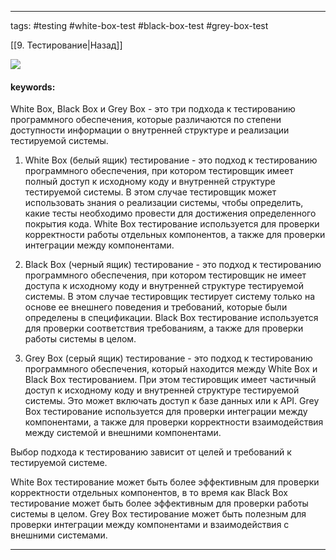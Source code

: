 ____

tags: #testing #white-box-test #black-box-test #grey-box-test

[[9. Тестирование|Назад]]

![](https://www.youtube.com/watch?v=39ymXb-9BMU)

#### keywords:

White Box, Black Box и Grey Box - это три подхода к тестированию программного обеспечения, которые различаются по степени доступности информации о внутренней структуре и реализации тестируемой системы.

1. White Box (белый ящик) тестирование - это подход к тестированию программного обеспечения, при котором тестировщик имеет полный доступ к исходному коду и внутренней структуре тестируемой системы. В этом случае тестировщик может использовать знания о реализации системы, чтобы определить, какие тесты необходимо провести для достижения определенного покрытия кода. White Box тестирование используется для проверки корректности работы отдельных компонентов, а также для проверки интеграции между компонентами.
    
2. Black Box (черный ящик) тестирование - это подход к тестированию программного обеспечения, при котором тестировщик не имеет доступа к исходному коду и внутренней структуре тестируемой системы. В этом случае тестировщик тестирует систему только на основе ее внешнего поведения и требований, которые были определены в спецификации. Black Box тестирование используется для проверки соответствия требованиям, а также для проверки работы системы в целом.
    
3. Grey Box (серый ящик) тестирование - это подход к тестированию программного обеспечения, который находится между White Box и Black Box тестированием. При этом тестировщик имеет частичный доступ к исходному коду и внутренней структуре тестируемой системы. Это может включать доступ к базе данных или к API. Grey Box тестирование используется для проверки интеграции между компонентами, а также для проверки корректности взаимодействия между системой и внешними компонентами.
    

Выбор подхода к тестированию зависит от целей и требований к тестируемой системе. 

White Box тестирование может быть более эффективным для проверки корректности отдельных компонентов, в то время как Black Box тестирование может быть более эффективным для проверки работы системы в целом. Grey Box тестирование может быть полезным для проверки интеграции между компонентами и взаимодействия с внешними системами.

_____

